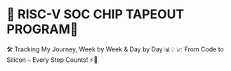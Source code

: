 # 🌟 RISC-V SOC CHIP TAPEOUT PROGRAM🌟

🛠️ Tracking My Journey, Week by Week & Day by Day 📊💡
📈 From Code to Silicon – Every Step Counts! ⚡🔧


